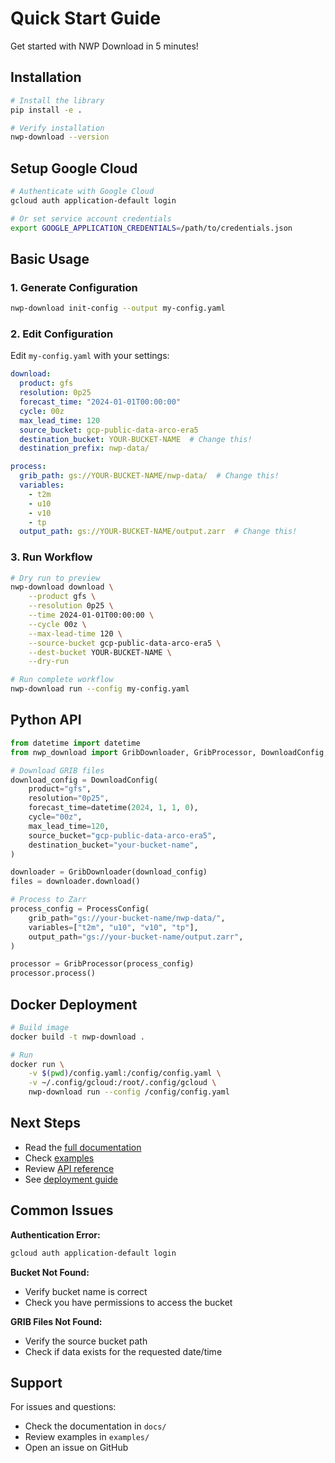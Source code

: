 # Quick Start Guide

Get started with NWP Download in 5 minutes!

## Installation

```bash
# Install the library
pip install -e .

# Verify installation
nwp-download --version
```

## Setup Google Cloud

```bash
# Authenticate with Google Cloud
gcloud auth application-default login

# Or set service account credentials
export GOOGLE_APPLICATION_CREDENTIALS=/path/to/credentials.json
```

## Basic Usage

### 1. Generate Configuration

```bash
nwp-download init-config --output my-config.yaml
```

### 2. Edit Configuration

Edit `my-config.yaml` with your settings:

```yaml
download:
  product: gfs
  resolution: 0p25
  forecast_time: "2024-01-01T00:00:00"
  cycle: 00z
  max_lead_time: 120
  source_bucket: gcp-public-data-arco-era5
  destination_bucket: YOUR-BUCKET-NAME  # Change this!
  destination_prefix: nwp-data/

process:
  grib_path: gs://YOUR-BUCKET-NAME/nwp-data/  # Change this!
  variables:
    - t2m
    - u10
    - v10
    - tp
  output_path: gs://YOUR-BUCKET-NAME/output.zarr  # Change this!
```

### 3. Run Workflow

```bash
# Dry run to preview
nwp-download download \
    --product gfs \
    --resolution 0p25 \
    --time 2024-01-01T00:00:00 \
    --cycle 00z \
    --max-lead-time 120 \
    --source-bucket gcp-public-data-arco-era5 \
    --dest-bucket YOUR-BUCKET-NAME \
    --dry-run

# Run complete workflow
nwp-download run --config my-config.yaml
```

## Python API

```python
from datetime import datetime
from nwp_download import GribDownloader, GribProcessor, DownloadConfig, ProcessConfig

# Download GRIB files
download_config = DownloadConfig(
    product="gfs",
    resolution="0p25",
    forecast_time=datetime(2024, 1, 1, 0),
    cycle="00z",
    max_lead_time=120,
    source_bucket="gcp-public-data-arco-era5",
    destination_bucket="your-bucket-name",
)

downloader = GribDownloader(download_config)
files = downloader.download()

# Process to Zarr
process_config = ProcessConfig(
    grib_path="gs://your-bucket-name/nwp-data/",
    variables=["t2m", "u10", "v10", "tp"],
    output_path="gs://your-bucket-name/output.zarr",
)

processor = GribProcessor(process_config)
processor.process()
```

## Docker Deployment

```bash
# Build image
docker build -t nwp-download .

# Run
docker run \
    -v $(pwd)/config.yaml:/config/config.yaml \
    -v ~/.config/gcloud:/root/.config/gcloud \
    nwp-download run --config /config/config.yaml
```

## Next Steps

- Read the [full documentation](README.md)
- Check [examples](examples/)
- Review [API reference](docs/API.md)
- See [deployment guide](docs/DEPLOYMENT.md)

## Common Issues

**Authentication Error:**
```bash
gcloud auth application-default login
```

**Bucket Not Found:**
- Verify bucket name is correct
- Check you have permissions to access the bucket

**GRIB Files Not Found:**
- Verify the source bucket path
- Check if data exists for the requested date/time

## Support

For issues and questions:
- Check the documentation in `docs/`
- Review examples in `examples/`
- Open an issue on GitHub
